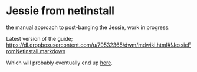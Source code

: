# Jessie from netinstall

the manual approach to post-banging the Jessie, work in progress.

Latest version of the guide;
<https://dl.dropboxusercontent.com/u/79532365/dwm/mdwiki.html#!JessieFromNetinstall.markdown>

Which will probably eventually end up [here](JessieFromNetinstall.markdown).
